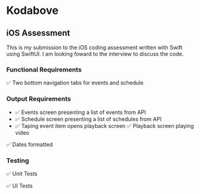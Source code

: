 # Kodabove
## iOS Assessment
This is  my submission to the iOS coding assessment written with Swift using SwiftUI. I am looking foward to the interview to discuss the code.

### Functional Requirements
:white_check_mark: Two bottom navigation tabs for events and schedule

### Output Requirements
- :white_check_mark: Events screen presenting a list of events from API
- :white_check_mark: Schedule screen presenting a list of schedules from API
- :white_check_mark: Taping event item opens playback screen
:white_check_mark: Playback screen playing video

:white_check_mark: Dates formatted

### Testing
:white_check_mark: Unit Tests

:white_check_mark: UI Tests
